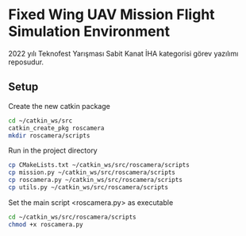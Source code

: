 # Fixed Wing UAV Mission Flight Simulation Environment
2022 yılı Teknofest Yarışması Sabit Kanat İHA kategorisi görev yazılımı reposudur.
## Setup

Create the new catkin package
```bash
cd ~/catkin_ws/src
catkin_create_pkg roscamera
mkdir roscamera/scripts
```

Run in the project directory
```bash
cp CMakeLists.txt ~/catkin_ws/src/roscamera/scripts
cp mission.py ~/catkin_ws/src/roscamera/scripts
cp roscamera.py ~/catkin_ws/src/roscamera/scripts
cp utils.py ~/catkin_ws/src/roscamera/scripts
```

Set the main script <roscamera.py> as executable
```bash
cd ~/catkin_ws/src/roscamera/scripts
chmod +x roscamera.py
```
